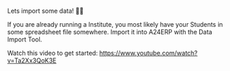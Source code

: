 Lets import some data! 💪💪

If you are already running a Institute, you most likely have your Students in some spreadsheet file somewhere. Import it into A24ERP with the Data Import Tool.

Watch this video to get started: https://www.youtube.com/watch?v=Ta2Xx3QoK3E